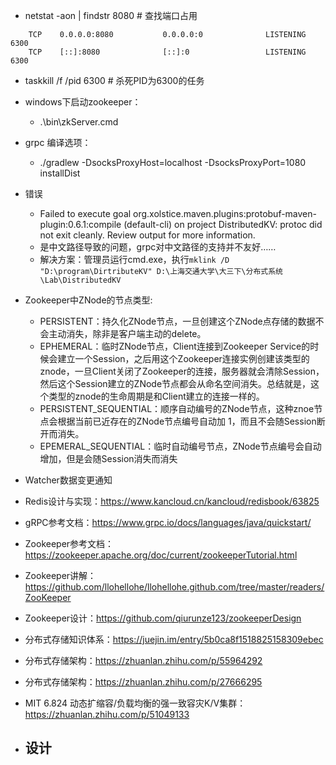 - netstat -aon | findstr 8080 # 查找端口占用
```
    TCP    0.0.0.0:8080           0.0.0.0:0              LISTENING       6300
    TCP    [::]:8080              [::]:0                 LISTENING       6300
```
- taskkill /f /pid 6300 # 杀死PID为6300的任务
- windows下启动zookeeper：
    - .\bin\zkServer.cmd
- grpc 编译选项：
    - ./gradlew -DsocksProxyHost=localhost -DsocksProxyPort=1080 installDist


- 错误
    - Failed to execute goal org.xolstice.maven.plugins:protobuf-maven-plugin:0.6.1:compile (default-cli) on project DistributedKV: protoc did not exit cleanly. Review output for more information.
    - 是中文路径导致的问题，grpc对中文路径的支持并不友好……
    - 解决方案：管理员运行cmd.exe，执行`mklink /D "D:\program\DirtributeKV" D:\上海交通大学\大三下\分布式系统\Lab\DistributedKV`

- Zookeeper中ZNode的节点类型:
    - PERSISTENT：持久化ZNode节点，一旦创建这个ZNode点存储的数据不会主动消失，除非是客户端主动的delete。
    - EPHEMERAL：临时ZNode节点，Client连接到Zookeeper Service的时候会建立一个Session，之后用这个Zookeeper连接实例创建该类型的znode，一旦Client关闭了Zookeeper的连接，服务器就会清除Session，然后这个Session建立的ZNode节点都会从命名空间消失。总结就是，这个类型的znode的生命周期是和Client建立的连接一样的。
    - PERSISTENT_SEQUENTIAL：顺序自动编号的ZNode节点，这种znoe节点会根据当前已近存在的ZNode节点编号自动加 1，而且不会随Session断开而消失。
    - EPEMERAL_SEQUENTIAL：临时自动编号节点，ZNode节点编号会自动增加，但是会随Session消失而消失
- Watcher数据变更通知


- Redis设计与实现：https://www.kancloud.cn/kancloud/redisbook/63825
- gRPC参考文档：https://www.grpc.io/docs/languages/java/quickstart/
- Zookeeper参考文档：https://zookeeper.apache.org/doc/current/zookeeperTutorial.html
- Zookeeper讲解：https://github.com/llohellohe/llohellohe.github.com/tree/master/readers/ZooKeeper
- Zookeeper设计：https://github.com/qiurunze123/zookeeperDesign
- 分布式存储知识体系：https://juejin.im/entry/5b0ca8f1518825158309ebec
- 分布式存储架构：https://zhuanlan.zhihu.com/p/55964292
- 分布式存储架构：https://zhuanlan.zhihu.com/p/27666295
- MIT 6.824 动态扩缩容/负载均衡的强一致容灾K/V集群：https://zhuanlan.zhihu.com/p/51049133

- 设计
    - 